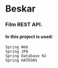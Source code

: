 # Beskar

### Film REST API.

#### In this project is used:
    Spring Web
    Spring JPA
    Spring Database H2
    Spring HATEOAS

